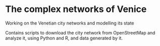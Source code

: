 # The complex networks of Venice

Working on the Venetian city networks and modelling its state

Contains scripts to download the city network from OpenStreetMap and analyze it,
using Python and R, and data generated by it.

